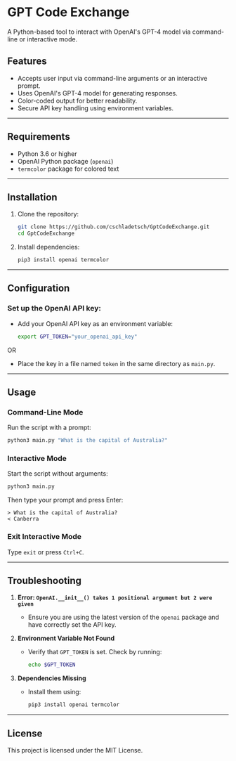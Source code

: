 # GPT Code Exchange

A Python-based tool to interact with OpenAI's GPT-4 model via command-line or interactive mode.

## Features
- Accepts user input via command-line arguments or an interactive prompt.
- Uses OpenAI's GPT-4 model for generating responses.
- Color-coded output for better readability.
- Secure API key handling using environment variables.

---

## Requirements
- Python 3.6 or higher
- OpenAI Python package (`openai`)
- `termcolor` package for colored text

---

## Installation

1. Clone the repository:
   ```bash
   git clone https://github.com/cschladetsch/GptCodeExchange.git
   cd GptCodeExchange
   ```

2. Install dependencies:
   ```bash
   pip3 install openai termcolor
   ```

---

## Configuration

### Set up the OpenAI API key:
- Add your OpenAI API key as an environment variable:
  ```bash
  export GPT_TOKEN="your_openai_api_key"
  ```

OR

- Place the key in a file named `token` in the same directory as `main.py`.

---

## Usage

### Command-Line Mode
Run the script with a prompt:
```bash
python3 main.py "What is the capital of Australia?"
```

### Interactive Mode
Start the script without arguments:
```bash
python3 main.py
```
Then type your prompt and press Enter:
```
> What is the capital of Australia?
< Canberra
```

### Exit Interactive Mode
Type `exit` or press `Ctrl+C`.

---

## Troubleshooting

1. **Error: `OpenAI.__init__() takes 1 positional argument but 2 were given`**
   - Ensure you are using the latest version of the `openai` package and have correctly set the API key.

2. **Environment Variable Not Found**
   - Verify that `GPT_TOKEN` is set. Check by running:
     ```bash
     echo $GPT_TOKEN
     ```

3. **Dependencies Missing**
   - Install them using:
     ```bash
     pip3 install openai termcolor
     ```

---

## License
This project is licensed under the MIT License.
